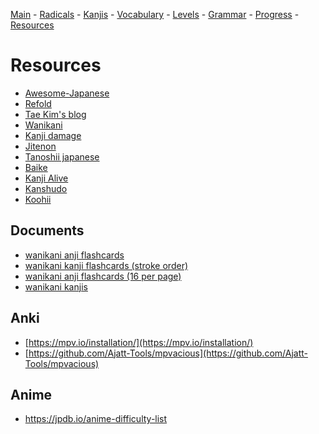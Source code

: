 
[Main](README.md) -
[Radicals](radicals.md) -
[Kanjis](kanjis.md) -
[Vocabulary](vocabulary.md) -
[Levels](levels.md) -
[Grammar](grammar.md) - 
[Progress](progress.md) -
[Resources](resources.md)

# Resources


* [Awesome-Japanese](https://github.com/yudataguy/Awesome-Japanese)
* [Refold](https://refold.la)
* [Tae Kim's blog](http://www.guidetojapanese.org/)
* [Wanikani](https://www.wanikani.com/)
* [Kanji damage](http://www.kanjidamage.com/)
* [Jitenon](https://jitenon.com/)
* [Tanoshii japanese](https://www.tanoshiijapanese.com/)
* [Baike](https://baike.baidu.com/)
* [Kanji Alive](https://app.kanjialive.com/)
* [Kanshudo](https://www.kanshudo.com/)
* [Koohii](https://kanji.koohii.com/)

## Documents


* [wanikani anji flashcards](media/wanikani/wk_flashcards_kanjis.pdf)
* [wanikani kanji flashcards (stroke order)](media/wanikani/wk_flashcards_kanjis_stroke_orders.pdf)
* [wanikani anji flashcards (16 per page)](media/wanikani/wk_flashcards_kanjis_16.pdf)
* [wanikani kanjis](media/wanikani/wanikanikanjis.pdf)



## Anki

* [https://mpv.io/installation/](https://mpv.io/installation/)
* [https://github.com/Ajatt-Tools/mpvacious](https://github.com/Ajatt-Tools/mpvacious)


## Anime

* https://jpdb.io/anime-difficulty-list
